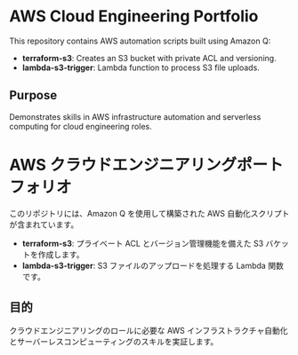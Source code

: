 # AWS Cloud Engineering Portfolio

This repository contains AWS automation scripts built using Amazon Q:
- **terraform-s3**: Creates an S3 bucket with private ACL and versioning.
- **lambda-s3-trigger**: Lambda function to process S3 file uploads.

## Purpose
Demonstrates skills in AWS infrastructure automation and serverless computing for cloud engineering roles.

# AWS クラウドエンジニアリングポートフォリオ

このリポジトリには、Amazon Q を使用して構築された AWS 自動化スクリプトが含まれています。
- **terraform-s3**: プライベート ACL とバージョン管理機能を備えた S3 バケットを作成します。
- **lambda-s3-trigger**: S3 ファイルのアップロードを処理する Lambda 関数です。

## 目的
クラウドエンジニアリングのロールに必要な AWS インフラストラクチャ自動化とサーバーレスコンピューティングのスキルを実証します。